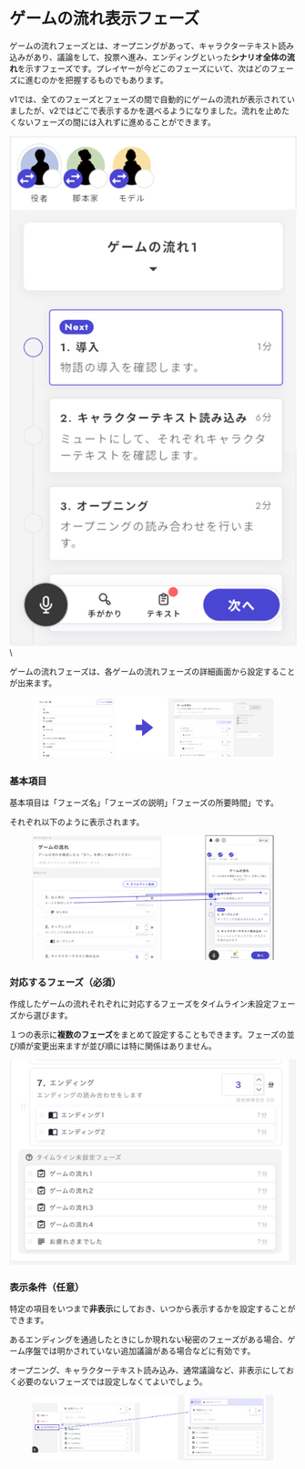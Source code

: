 # ゲームの流れ表示フェーズ

ゲームの流れフェーズとは、オープニングがあって、キャラクターテキスト読み込みがあり、議論をして、投票へ進み、エンディングといった**シナリオ全体の流れ**を示すフェーズです。プレイヤーが今どこのフェーズにいて、次はどのフェーズに進むのかを把握するものでもあります。

v1では、全てのフェーズとフェーズの間で自動的にゲームの流れが表示されていましたが、v2ではどこで表示するかを選べるようになりました。流れを止めたくないフェーズの間には入れずに進めることができます。

![](../../images/timeline1.png)\


ゲームの流れフェーズは、各ゲームの流れフェーズの詳細画面から設定することが出来ます。

<figure><img src="../../.gitbook/assets/image (1) (1) (1) (1) (1) (1) (1) (1).png" alt=""><figcaption></figcaption></figure>

### 基本項目

基本項目は「フェーズ名」「フェーズの説明」「フェーズの所要時間」です。

それぞれ以下のように表示されます。

<figure><img src="../../.gitbook/assets/image (2) (1) (1) (1) (1) (1).png" alt=""><figcaption></figcaption></figure>

### 対応するフェーズ（必須）

作成したゲームの流れそれぞれに対応するフェーズをタイムライン未設定フェーズから選びます。

１つの表示に**複数のフェーズ**をまとめて設定することもできます。フェーズの並び順が変更出来ますが並び順には特に関係はありません。

![](<../../.gitbook/assets/スクリーンショット 2024-01-29 16.34.49.png>)



### 表示条件（任意）

特定の項目をいつまで**非表示**にしておき、いつから表示するかを設定することができます。

あるエンディングを通過したときにしか現れない秘密のフェーズがある場合、ゲーム序盤では明かされていない追加議論がある場合などに有効です。

オープニング、キャラクターテキスト読み込み、通常議論など、非表示にしておく必要のないフェーズでは設定しなくてよいでしょう。

<figure><img src="../../.gitbook/assets/image (3) (1) (1) (1) (1) (1).png" alt=""><figcaption></figcaption></figure>

